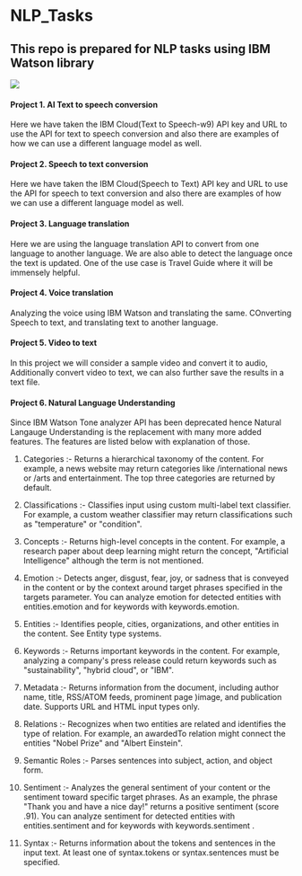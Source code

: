 # NLP_Tasks

## This repo is prepared for NLP tasks using IBM Watson library

<img src="https://www.peterfisk.com/wp-content/uploads/2016/09/ibm_watson.png">

#### Project 1. AI Text to speech conversion
Here we have taken the IBM Cloud(Text to Speech-w9) API key and URL to use the API for text to speech conversion and also there are examples of how we can use a different language model as well.


#### Project 2. Speech to text conversion
Here we have taken the IBM Cloud(Speech to Text) API key and URL to use the API for speech to text conversion and also there are examples of how we can use a different language model as well.


#### Project 3. Language translation
Here we are using the language translation API to convert from one language to another language. We are also able to detect the language once the text is updated. One of the use case is Travel Guide where it will be immensely helpful.

#### Project 4. Voice translation
Analyzing the voice using IBM Watson and translating the same. COnverting Speech to text, and translating text to another language.

#### Project 5. Video to text
In this project we will consider a sample video and convert it to audio, Additionally convert video to text, we can also further save the results in a text file.

#### Project 6. Natural Language Understanding 
<Link src="https://cloud.ibm.com/apidocs/natural-language-understanding?code=python#categories">
Since IBM Watson Tone analyzer API has been deprecated hence Natural Langauge Understanding is the replacement with many more added features. The features are listed below with explanation of those.

1) Categories :- Returns a hierarchical taxonomy of the content. For example, a news website may return categories like /international news or /arts and entertainment. The top three categories are returned by default.

2) Classifications :- Classifies input using custom multi-label text classifier. For example, a custom weather classifier may return classifications such as "temperature" or "condition".

3) Concepts :- Returns high-level concepts in the content. For example, a research paper about deep learning might return the concept, "Artificial Intelligence" although the term is not mentioned.

4) Emotion :- Detects anger, disgust, fear, joy, or sadness that is conveyed in the content or by the context around target phrases specified in the targets parameter. You can analyze emotion for detected entities with entities.emotion and for keywords with keywords.emotion.

5) Entities :- Identifies people, cities, organizations, and other entities in the content. See Entity type systems.

6) Keywords :- Returns important keywords in the content. For example, analyzing a company's press release could return keywords such as "sustainability", "hybrid cloud", or "IBM".

7) Metadata :- Returns information from the document, including author name, title, RSS/ATOM feeds, prominent page )image, and publication date. Supports URL and HTML input types only.

8) Relations :- Recognizes when two entities are related and identifies the type of relation. For example, an awardedTo relation might connect the entities "Nobel Prize" and "Albert Einstein".

9) Semantic Roles :- Parses sentences into subject, action, and object form.

10) Sentiment :- Analyzes the general sentiment of your content or the sentiment toward specific target phrases. As an example, the phrase "Thank you and have a nice day!" returns a positive sentiment (score .91). You can analyze sentiment for detected entities with entities.sentiment and for keywords with keywords.sentiment .

11) Syntax :- Returns information about the tokens and sentences in the input text. At least one of syntax.tokens or syntax.sentences must be specified.